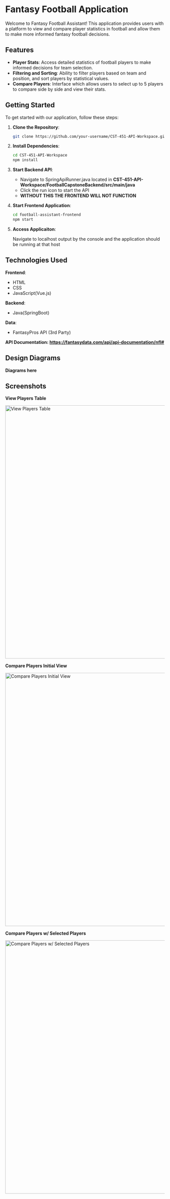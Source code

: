 # Fantasy Football Application

Welcome to Fantasy Football Assistant! This application provides users with a platform to view and compare player statistics in football and allow them to make more informed fantasy football decisions.

## Features
- **Player Stats**: Access detailed statistics of football players to make informed decisions for team selection.
- **Filtering and Sorting**: Ability to filter players based on team and position, and sort players by statistical values.
- **Compare Players**: Interface which allows users to select up to 5 players to compare side by side and view their stats.

## Getting Started

To get started with our application, follow these steps:

1. **Clone the Repository**: 
   ```bash
   git clone https://github.com/your-username/CST-451-API-Workspace.git
2. **Install Dependencies**:
   ```bash
   cd CST-451-API-Workspace
   npm install
3. **Start Backend API**:
   - Navigate to SpringApiRunner.java located in **CST-451-API-Workspace/FootballCapstoneBackend/src/main/java**
   - Click the run icon to start the API
   - **WITHOUT THIS THE FRONTEND WILL NOT FUNCTION**
4. **Start Frontend Application**:
   ```bash
   cd football-assistant-frontend
   npm start
5. **Access Applicaiton**:

   Navigate to localhost output by the console and the application should be running at that host

## Technologies Used

**Frontend**:
- HTML
- CSS
- JavaScript(Vue.js)

**Backend**:
- Java(SpringBoot)

**Data**:
- FantasyPros API (3rd Party)

**API Documentation: https://fantasydata.com/api/api-documentation/nfl#**

## Design Diagrams 

**Diagrams here**

## Screenshots
**View Players Table**

<img width="800" alt="View Players Table" src="https://github.com/logan-campbell27/CST-451-API-Workspace/assets/89537361/1f6a7e74-0313-49a7-8eb5-e6adb8c54b05">

**Compare Players Initial View**

<img width="800" alt="Compare Players Initial View" src="https://github.com/logan-campbell27/CST-451-API-Workspace/assets/89537361/a3673ed3-dc9c-43af-a7c1-6ec48d5a2ff0">

**Compare Players w/ Selected Players**

<img width="800" alt="Compare Players w/ Selected Players" src="https://github.com/logan-campbell27/CST-451-API-Workspace/assets/89537361/e2393af3-d3c4-4da9-879b-655142a1d5a7">




